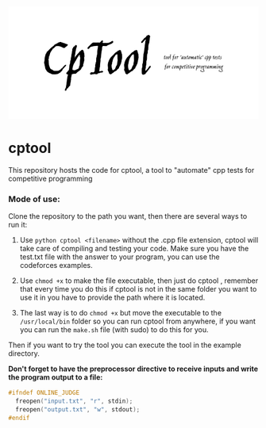 <p align="center">
  <img src="./img/Cptool.png" alt="Cptool image">
</p>

# cptool
This repository hosts the code for cptool, a tool to "automate" cpp tests for competitive programming

### Mode of use:
Clone the repository to the path you want, then there are several ways to run it:

1. Use `python cptool <filename>`  without the .cpp file extension, cptool will take care of compiling and testing your code. Make sure you have the test.txt file with the answer to your program, you can use the codeforces examples.


2. Use `chmod +x` to make the file executable, then just do cptool <filename>, remember that every time you do this if cptool is not in the same folder you want to use it in you have to provide the path where it is located.

3. The last way is to do `chmod +x` but move the executable to the `/usr/local/bin` folder so you can run cptool from anywhere, if you want you can run the `make.sh` file (with sudo) to do this for you. 

Then if you want to try the tool you can execute the tool in the example directory.

**Don't forget to have the preprocessor directive to receive inputs and write the program output to a file:**
``` C
#ifndef ONLINE_JUDGE
  freopen("input.txt", "r", stdin);
  freopen("output.txt", "w", stdout);
#endif
```
